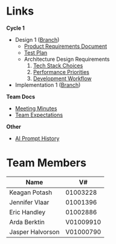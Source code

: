 # Links

**Cycle 1**
- Design 1 ([Branch](https://gitlab.csc.uvic.ca/courses/2025091/SENG350_COSI/teams/group_1_proj/-/tree/cycle/1-design))
    - [Product Requirements Document](docs/product-requirements-document.md)
    - [Test Plan](docs/test-plan.md)
    - Architecture Design Requirements
        1. [Tech Stack Choices](docs/adr/adr-1-tech-stack-choices.md)
        2. [Performance Priorities](docs/adr/adr-2-performance-priorities.md)
        2. [Development Workflow](docs/adr/adr-3-development-workflow.md)
- Implementation 1 ([Branch](https://gitlab.csc.uvic.ca/courses/2025091/SENG350_COSI/teams/group_1_proj/-/tree/cycle/1-implement))

**Team Docs**
- [Meeting Minutes](docs/minutes.md)
- [Team Expectations](docs/team/team-expectations.md)

**Other**
- [AI Prompt History](docs/prompts.md) 

# Team Members

| Name             | V#        |
| ---------------- | --------- |
| Keagan Potash    | 01003228  |
| Jennifer Vlaar   | 01001396  |
| Eric Handley     | 01002886  |
| Arda Berktin     | V01009910 |
| Jasper Halvorson | V01000790 |